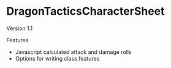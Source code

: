 # DragonTacticsCharacterSheet

Version 1.1

Features
- Javascript calculated attack and damage rolls
- Options for writing class features
